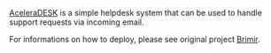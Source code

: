 
[AceleraDESK](http://aceleradesk.heroku.com/) is a simple helpdesk system that can be used to handle support requests
via incoming email.

For informations on how to deploy, please see original project [Brimir](https://github.com/ivaldi/brimir).
